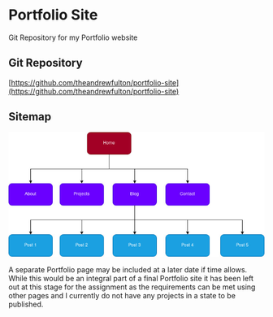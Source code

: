 # Portfolio Site
Git Repository for my Portfolio website

## Git Repository

[https://github.com/theandrewfulton/portfolio-site](https://github.com/theandrewfulton/portfolio-site)

## Sitemap

![sitemap](docs/sitemap/portfolio-sitemap-projects-blog-posts.jpg)

A separate Portfolio page may be included at a later date if time allows. While this would be an integral part of a final Portfolio site it has been left out at this stage for the assignment as the requirements can be met using other pages and I currently do not have any projects in a state to be published.


